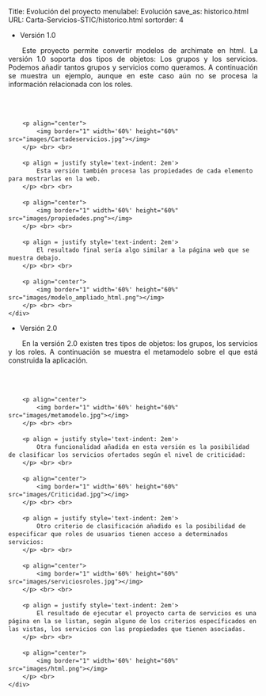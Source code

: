 Title: Evolución del proyecto
menulabel: Evolución
save_as: historico.html
URL: Carta-Servicios-STIC/historico.html
sortorder: 4

<div class="section">
    <ul class="nav nav-tabs header">
        <li class="active">Versión 1.0</li>
    </ul>
    <div class="content">
		<p align = justify style='text-indent: 2em'>
			Este proyecto permite convertir modelos de archimate en html. La versión 1.0 soporta dos tipos de objetos: Los grupos y los servicios. Podemos añadir tantos grupos y servicios como queramos. A continuación se muestra un ejemplo, aunque en este caso aún no se procesa la información relacionada con los roles.
		</p> <br> <br>

		<p align="center">
			<img border="1" width='60%' height="60%" src="images/Cartadeservicios.jpg"></img>
		</p> <br> <br>
		
		<p align = justify style='text-indent: 2em'>
			Esta versión también procesa las propiedades de cada elemento para mostrarlas en la web.
		</p> <br> <br>
		
		<p align="center">
			<img border="1" width='60%' height="60%" src="images/propiedades.png"></img>
		</p> <br> <br>
				
		<p align = justify style='text-indent: 2em'>
			El resultado final sería algo similar a la página web que se muestra debajo.
		</p> <br> <br>	
			
		<p align="center">
			<img border="1" width='60%' height="60%" src="images/modelo_ampliado_html.png"></img>
		</p> <br> <br>		
    </div>
</div>

<div class="section">
    <ul class="nav nav-tabs header">
        <li class="active">Versión 2.0</li>
    </ul>
    <div class="content">
		<p align = justify style='text-indent: 2em'>
			En la versión 2.0 existen tres tipos de objetos: los grupos, los servicios y los roles. A continuación se muestra el metamodelo sobre el que está construida la aplicación.
		</p> <br> <br>

		<p align="center">
			<img border="1" width='60%' height="60%" src="images/metamodelo.jpg"></img>
		</p> <br> <br>
		
		<p align = justify style='text-indent: 2em'>
			Otra funcionalidad añadida en esta versión es la posibilidad de clasificar los servicios ofertados según el nivel de criticidad:
		</p> <br> <br>	

		<p align="center">
			<img border="1" width='60%' height="60%" src="images/Criticidad.jpg"></img>
		</p> <br> <br>
				
		<p align = justify style='text-indent: 2em'>
			Otro criterio de clasificación añadido es la posibilidad de especificar que roles de usuarios tienen acceso a determinados servicios:
		</p> <br> <br>	
		
		<p align="center">
			<img border="1" width='60%' height="60%" src="images/serviciosroles.jpg"></img>
		</p> <br> <br>	
		
		<p align = justify style='text-indent: 2em'>
			El resultado de ejecutar el proyecto carta de servicios es una página en la se listan, según alguno de los criterios específicados en las vistas, los servicios con las propiedades que tienen asociadas.
		</p> <br> <br>
		
		<p align="center">
			<img border="1" width='60%' height="60%" src="images/html.png"></img>
		</p> <br>
    </div>
</div>

